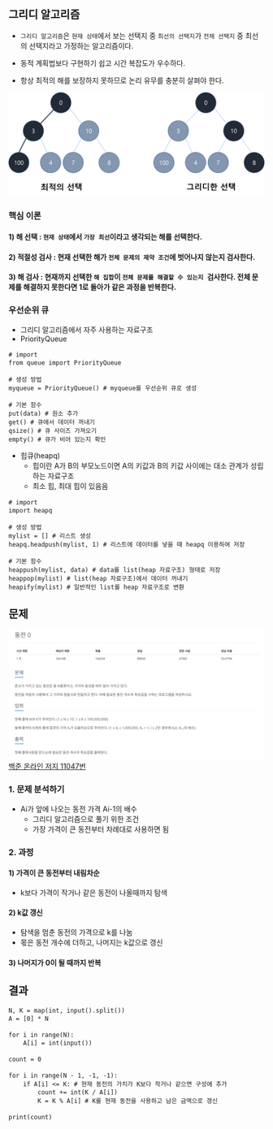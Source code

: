 ## 그리디 알고리즘
* `그리디 알고리즘`은 `현재 상태`에서 보는 선택지 중 `최선의 선택지`가 `전체 선택지` 중 최선의 선택지라고 가정하는 알고리즘이다.

* 동적 계획법보다 구현하기 쉽고 시간 복잡도가 우수하다.
* 항상 최적의 해를 보장하지 못하므로 논리 유무를 충분히 살펴야 한다.

![Alt text](../img/그리디.png)   

### 핵심 이론
#### 1) 해 선택 : `현재 상태`에서 `가장 최선`이라고 생각되는 해를 선택한다.
#### 2) 적절성 검사 : 현재 선택한 해가 `전체 문제의 제약 조건`에 벗어나지 않는지 검사한다.
#### 3) 해 검사 : 현재까지 선택한 `해 집합`이 `전체 문제를 해결할 수 있는지 `검사한다. 전체 문제를 해결하지 못한다면 1로 돌아가 같은 과정을 반복한다.

### 우선순위 큐
* 그리디 알고리즘에서 자주 사용하는 자료구조
* PriorityQueue
```
# import
from queue import PriorityQueue

# 생성 방법
myqueue = PriorityQueue() # myqueue를 우선순위 큐로 생성

# 기본 함수
put(data) # 원소 추가
get() # 큐에서 데이터 꺼내기
qsize() # 큐 사이즈 가져오기
empty() # 큐가 비어 있는지 확인
```
* 힙큐(heapq)
  * 힙이란 A가 B의 부모노드이면 A의 키값과 B의 키값 사이에는 대소 관계가 성립하는 자료구조
  * 최소 힙, 최대 힙이 있음음
```
# import
import heapq

# 생성 방법
mylist = [] # 리스트 생성
heapq.headpush(mylist, 1) # 리스트에 데이터를 넣을 때 heapq 이용하여 저장

# 기본 함수
heappush(mylist, data) # data를 list(heap 자료구조) 형태로 저장
heappop(mylist) # list(heap 자료구조)에서 데이터 꺼내기
heapify(mylist) # 일반적인 list를 heap 자료구조로 변환

```
## 문제
![Alt text](../img/동전.png)   
[백준 온라인 저지 11047번](https://www.acmicpc.net/problem/11047)


### 1. 문제 분석하기
* Ai가 앞에 나오는 동전 가격 Ai-1의 배수
  * 그리디 알고리즘으로 풀기 위한 조건
  * 가장 가격이 큰 동전부터 차례대로 사용하면 됨

### 2. 과정
#### 1) 가격이 큰 동전부터 내림차순
* k보다 가격이 작거나 같은 동전이 나올때까지 탐색

#### 2) k값 갱신
* 탐색을 멈춘 동전의 가격으로 k를 나눔
* 몫은 동전 개수에 더하고, 나머지는 k값으로 갱신

#### 3) 나머지가 0이 될 때까지 반복

## 결과
```
N, K = map(int, input().split())
A = [0] * N

for i in range(N):
    A[i] = int(input())

count = 0

for i in range(N - 1, -1, -1):
    if A[i] <= K: # 현재 동전의 가치가 K보다 작거나 같으면 구성에 추가
        count += int(K / A[i])
        K = K % A[i] # K를 현재 동전을 사용하고 남은 금액으로 갱신

print(count)
```

